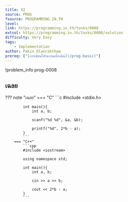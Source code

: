 ```yaml
---
title: X2
source: PROG
fsource: PROGRAMMING.IN.TH
level:
link: https://programming.in.th/tasks/0008
extsol: https://programming.in.th/tasks/0008/solution
difficulty: Very Easy
tags: 
    - Implementation
author: Pakin Olanraktham
prereq: ["[การเขียนโปรแกรมเบื้องต้น](/prog-basic)"]
---
```


!problem_info prog-0008

## เฉลย

??? note "เฉลย"
        === "C"
            ```c
            #include <stdio.h>

            int main(){
                int a, b;

                scanf("%d %d", &a, &b);

                printf("%d", 2*b - a);
            }
            ```
        === "C++"
            ```cpp
            #include <iostream>

            using namespace std;

            int main(){
                int a, b;

                cin >> a >> b;

                cout << 2*b - a;
            }
            ```